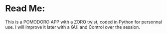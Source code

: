 # Read Me:

This is a POMODORO APP with a ZORO twist, coded in Python for personnal use. I will improve it later with a GUI and Control over the session.